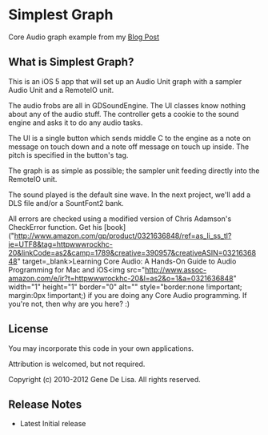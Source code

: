 Simplest Graph
======

Core Audio graph example from my [Blog Post](http://rockhoppertech.com/blog/ios-audio-unit-graph/ "Blog post") 


What is Simplest Graph?
---------------
This is an iOS 5 app that will set up an Audio Unit graph with a sampler Audio Unit and a RemoteIO unit.

The audio frobs are all in GDSoundEngine. The UI classes know nothing about any of the audio stuff. The controller gets a cookie to the sound engine and asks it to do any audio tasks.

 The UI is a single button which sends middle C to the engine as a note on message on touch down and a note off message on touch up inside. The pitch is
 specified in the button's tag.

The graph is as simple as possible; the sampler unit feeding directly into the RemoteIO unit. 

The sound played is the default sine wave. In the next project, we'll add a DLS file and/or a SountFont2 bank.

All errors are checked using a modified version of Chris Adamson's CheckError function.
Get his [book]("http://www.amazon.com/gp/product/0321636848/ref=as_li_ss_tl?ie=UTF8&tag=httpwwwrockhc-20&linkCode=as2&camp=1789&creative=390957&creativeASIN=0321636848" target=_blank>Learning Core Audio: A Hands-On Guide to Audio Programming for Mac and iOS</a><img src="http://www.assoc-amazon.com/e/ir?t=httpwwwrockhc-20&l=as2&o=1&a=0321636848" width="1" height="1" border="0" alt="" style="border:none !important; margin:0px !important;) if you are doing any Core Audio programming. If you're not, then why are you here? :)


License
-------

You may incorporate this code in your own applications.

Attribution is welcomed, but not required.

Copyright (c) 2010-2012 Gene De Lisa. All rights reserved.


Release Notes
-------------

* Latest
Initial release